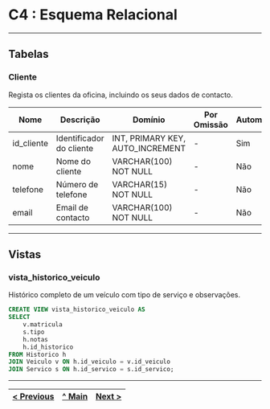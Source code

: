 # C4 : Esquema Relacional

---

## Tabelas

### Cliente

Regista os clientes da oficina, incluindo os seus dados de contacto.

| Nome        | Descrição               | Domínio                          | Por Omissão | Automático | Nulo |
|-------------|--------------------------|-----------------------------------|--------------|-------------|------|
| id_cliente  | Identificador do cliente | INT, PRIMARY KEY, AUTO_INCREMENT | -            | Sim         | Não  |
| nome        | Nome do cliente          | VARCHAR(100) NOT NULL            | -            | Não         | Não  |
| telefone    | Número de telefone       | VARCHAR(15) NOT NULL             | -            | Não         | Não  |
| email       | Email de contacto        | VARCHAR(100) NOT NULL            | -            | Não         | Não  |

---



## Vistas

### vista_historico_veiculo
Histórico completo de um veículo com tipo de serviço e observações.

```sql
CREATE VIEW vista_historico_veiculo AS
SELECT
    v.matricula
    s.tipo
    h.notas
    h.id_historico
FROM Historico h
JOIN Veiculo v ON h.id_veiculo = v.id_veiculo
JOIN Servico s ON h.id_servico = s.id_servico;
```

---

| [< Previous](REBD03.md) | [^ Main](../../README.md) | [Next >](REBD05.md) |
|:----------------------------------:|:----------------------------------:|:----------------------------------:|
